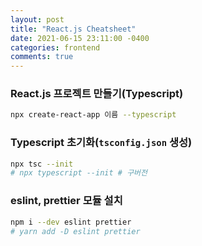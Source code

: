 ```yaml
---
layout: post
title: "React.js Cheatsheet"
date: 2021-06-15 23:11:00 -0400
categories: frontend
comments: true
---
```


### React.js 프로젝트 만들기(Typescript)

```bash
npx create-react-app 이름 --typescript
```

### Typescript 초기화(`tsconfig.json` 생성)

```bash
npx tsc --init
# npx typescript --init # 구버전
```

<!--
### Typescript 모듈 설치

```bash
npm add @types/react @types/react-dom tsc
# yarn add @types/react @types/react-dom
# yarn add -D typescript
```

-->

### eslint, prettier 모듈 설치

```bash
npm i --dev eslint prettier
# yarn add -D eslint prettier
```
